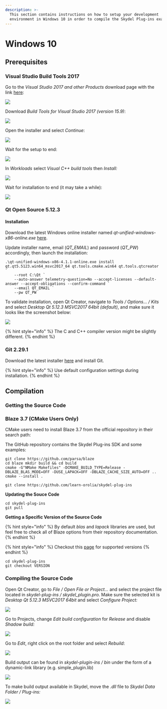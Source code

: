 ```yaml
---
description: >-
  This section contains instructions on how to setup your development
  environment in Windows 10 in order to compile the Skydel Plug-ins examples.
---
```


# Windows 10

## Prerequisites

### Visual Studio Build Tools 2017

Go to the _Visual Studio 2017 and other Products_ download page with the link [here](https://visualstudio.microsoft.com/vs/older-downloads/):

![](../.gitbook/assets/install\_vs\_1.png)

Download _Build Tools for Visual Studio 2017 (version 15.9)_:

![](../.gitbook/assets/install\_vs\_2.png)

Open the installer and select _Continue_:

![](../.gitbook/assets/install\_vs\_3.png)

Wait for the setup to end:

![](../.gitbook/assets/install\_vs\_4.png)

In _Workloads_ select _Visual C++ build tools_ then _Install:_

![](../.gitbook/assets/install\_vs\_5.png)

Wait for installation to end (it may take a while):

![](../.gitbook/assets/install\_vs\_6.png)

### Qt Open Source 5.12.3

#### **Installation**

Download the latest Windows online installer named _qt-unified-windows-x86-online.exe_ [here](https://download.qt.io/official\_releases/online\_installers/).

Update installer name, email (_QT\_EMAIL_) and password (_QT\_PW_) accordingly, then launch the installation:

```aspnet
.\qt-unified-windows-x86-4.1.1-online.exe install qt.qt5.5123.win64_msvc2017_64 qt.tools.cmake.win64 qt.tools.qtcreator `
    --root C:\Qt `
    --auto-answer telemetry-question=No --accept-licenses --default-answer --accept-obligations --confirm-command `
    --email QT_EMAIL `
    --pw QT_PW
```

To validate installation, open Qt Creator, navigate to _Tools / Options... / Kits_ and select _Desktop Qt 5.12.3 MSVC2017 64bit (default)_, and make sure it looks like the screenshot below:

![](../.gitbook/assets/win\_config\_qt\_1.png)

{% hint style="info" %}
The C and C++ compiler version might be slightly different.
{% endhint %}

### Git 2.29.1

Download the latest installer [here](https://gitforwindows.org) and install Git.

{% hint style="info" %}
Use default configuration settings during installation.
{% endhint %}

## Compilation

### **Getting the Source Code**



### Blaze 3.7 (CMake Users Only)

CMake users need to install Blaze 3.7 from the official repository in their search path:

The GitHub repository contains the Skydel Plug-ins SDK and some examples:

```
git clone https://github.com/parsa/blaze 
cd blaze mkdir build && cd build 
cmake -G"NMake Makefiles" -DCMAKE_BUILD_TYPE=Release -DBLAZE_BLAS_MODE=OFF -DUSE_LAPACK=OFF -DBLAZE_CACHE_SIZE_AUTO=OFF .. 
cmake --install .
```

```
git clone https://github.com/learn-orolia/skydel-plug-ins
```

**Updating the Souce Code**

```
cd skydel-plug-ins
git pull
```

**Getting a Specific Version of the Source Code**

{% hint style="info" %}
By default _blas_ and _lapack_ libraries are used, but feel free to check all of Blaze options from their repository documentation.
{% endhint %}

{% hint style="info" %}
Checkout this [page](https://github.com/learn-orolia/skydel-plug-ins/releases) for supported versions
{% endhint %}

```
cd skydel-plug-ins
git checkout VERSION
```

### **Compiling the Source Code**

Open Qt Creator, go to _File / Open File or Project..._ and select the project file located in _skydel-plug-ins / skydel\_plugin.pro_. Make sure the selected kit is _Desktop Qt 5.12.3 MSVC2017 64bit_ and select _Configure Project:_

![](../.gitbook/assets/win\_compile\_1.png)

Go to Projects, change _Edit build configuration_ for _Release_ and disable _Shadow build:_

![](../.gitbook/assets/win\_compile\_2.png)

Go to _Edit_, right click on the root folder and select _Rebuild_:

![](../.gitbook/assets/win\_compile\_3.png)

Build output can be found in _skydel-plugin-ins / bin_ under the form of a dynamic-link library (e.g. simple\_plugin.lib)

![](../.gitbook/assets/win\_compile\_4.png)

To make build output available in Skydel, move the _.dll_ file to _Skydel Data Folder / Plug-ins:_

![](../.gitbook/assets/win\_compile\_5.png)
